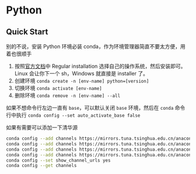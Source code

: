 # Python

## Quick Start

别的不说，安装 Python 环境必装 conda，作为环境管理器简直不要太方便，用着也很顺手

1. 按照[官方文档](https://conda.io/projects/conda/en/latest/user-guide/install/index.html)中 Regular installation 选择自己的操作系统，然后安装即可。Linux 会让你下一个 sh，Windows 就直接是 installer 了。
2. 创建环境 `conda create -n [env-name] python=[version]`
3. 切换环境 `conda activate [env-name]`
4. 删除环境 `conda remove -n [env-name] --all`

如果不想命令行左边一直有 `base`，可以默认关闭 `base` 环境，然后在 `conda` 命令行中执行 `conda config --set auto_activate_base false`

如果有需要可以添加一下清华源

```sh
conda config --add channels https://mirrors.tuna.tsinghua.edu.cn/anaconda/pkgs/free/
conda config --add channels https://mirrors.tuna.tsinghua.edu.cn/anaconda/pkgs/main/
conda config --add channels https://mirrors.tuna.tsinghua.edu.cn/anaconda/cloud/conda-forge/
conda config --add channels https://mirrors.tuna.tsinghua.edu.cn/anaconda/cloud/bioconda/
conda config --set show_channel_urls yes
conda config --get channels
```
